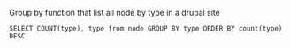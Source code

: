 Group by function that list all node by type in a drupal site
````
SELECT COUNT(type), type from node GROUP BY type ORDER BY count(type) DESC
````